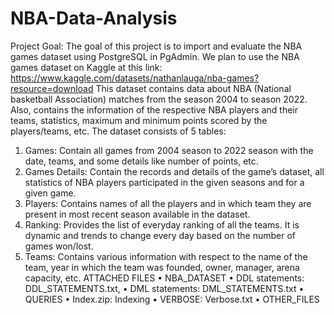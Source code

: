 # NBA-Data-Analysis
Project Goal: 
The goal of this project is to import and evaluate the NBA games dataset using PostgreSQL in 
PgAdmin. 
We plan to use the NBA games dataset on Kaggle at this link: 
https://www.kaggle.com/datasets/nathanlauga/nba-games?resource=download
This dataset contains data about NBA (National basketball Association) matches from the season 
2004 to season 2022. Also, contains the information of the respective NBA players and their 
teams, statistics, maximum and minimum points scored by the players/teams, etc. 
The dataset consists of 5 tables: 
1. Games: Contain all games from 2004 season to 2022 season with the date, teams, and 
some details like number of points, etc. 
2. Games Details: Contain the records and details of the game’s dataset, all statistics of 
NBA players participated in the given seasons and for a given game. 
3. Players: Contains names of all the players and in which team they are present in most 
recent season available in the dataset. 
4. Ranking: Provides the list of everyday ranking of all the teams. It is dynamic and trends 
to change every day based on the number of games won/lost. 
5. Teams: Contains various information with respect to the name of the team, year in 
which the team was founded, owner, manager, arena capacity, etc.
ATTACHED FILES
• NBA_DATASET 
• DDL statements: DDL_STATEMENTS.txt, 
• DML statements: DML_STATEMENTS.txt 
• QUERIES 
• Index.zip: Indexing 
• VERBOSE: Verbose.txt 
• OTHER_FILES
